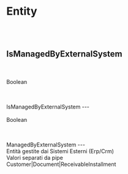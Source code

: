 # Entity

<br><br> 

IsManagedByExternalSystem 
---
<br>  <br> 
Boolean <br> 
 <br>
<ul> 
</ul><br>
IsManagedByExternalSystem 
---
<br>  <br> 
Boolean <br> 
 <br>
<ul> 
</ul><br>
ManagedByExternalSystem 
---
<br> Entità gestite dai Sistemi Esterni (Erp/Crm) <br> 
Valori separati da pipe <br> 
Customer&#124;Document&#124;ReceivableInstallment <br>
<ul> 
</ul><br>

